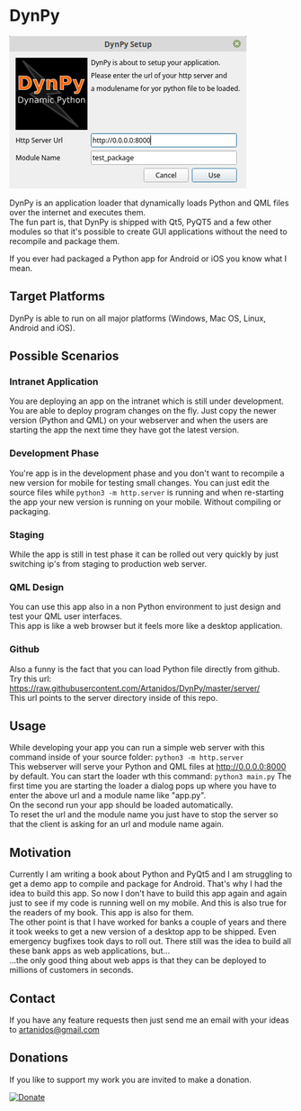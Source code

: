 # DynPy

![screenshot](dialog.png)

DynPy is an application loader that dynamically loads Python and QML files over the internet and executes them.  
The fun part is, that DynPy is shipped with Qt5, PyQT5 and a few other modules so that it's possible to create GUI applications without the need to recompile and package them.   

If you ever had packaged a Python app for Android or iOS you know what I mean.

## Target Platforms  
DynPy is able to run on all major platforms (Windows, Mac OS, Linux, Android and iOS).

## Possible Scenarios
### Intranet Application
You are deploying an app on the intranet which is still under development. You are able to deploy program changes on the fly. Just copy the newer version (Python and QML) on your webserver and when the users are starting the app the next time they have got the latest version.

### Development Phase
You're app is in the development phase and you don't want to recompile a new version for mobile for testing small changes. You can just edit the source files while `python3 -m http.server` is running and when re-starting the app your new version is running on your mobile. Without compiling or packaging.

### Staging
While the app is still in test phase it can be rolled out very quickly by just switching ip's from staging to production web server.

### QML Design
You can use this app also in a non Python environment to just design and test your QML user interfaces.  
This app is like a web browser but it feels more like a desktop application.

### Github
Also a funny is the fact that you can load Python file directly from github.  
Try this url: https://raw.githubusercontent.com/Artanidos/DynPy/master/server/  
This url points to the server directory inside of this repo.

## Usage
While developing your app you can run a simple web server with this command inside of your source folder: `python3 -m http.server`  
This webserver will serve your Python and QML files at http://0.0.0.0:8000 by default.
You can start the loader wth this command: `python3 main.py`
The first time you are starting the loader a dialog pops up where you have to enter the above url and a module name like "app.py".  
On the second run your app should be loaded automatically.  
To reset the url and the module name you just have to stop the server so that the client is asking for an url and module name again.  


## Motivation
Currently I am writing a book about Python and PyQt5 and I am struggling to get a demo app to compile and package for Android. That's why I had the idea to build this app. So now I don't have to build this app again and again just to see if my code is running well on my mobile. And this is also true for the readers of my book. This app is also for them.  
The other point is that I have worked for banks a couple of years and there it took weeks to get a new version of a desktop app to be shipped. Even emergency bugfixes took days to roll out. There still was the idea to build all these bank apps as web applications, but...  
...the only good thing about web apps is that they can be deployed to millions of customers in seconds.


## Contact
If you have any feature requests then just send me an email with your ideas to artanidos@gmail.com

## Donations
If you like to support my work you are invited to make a donation.

[![Donate](https://img.shields.io/badge/Donate-PayPal-green.svg)](https://paypal.me/artanidos)
